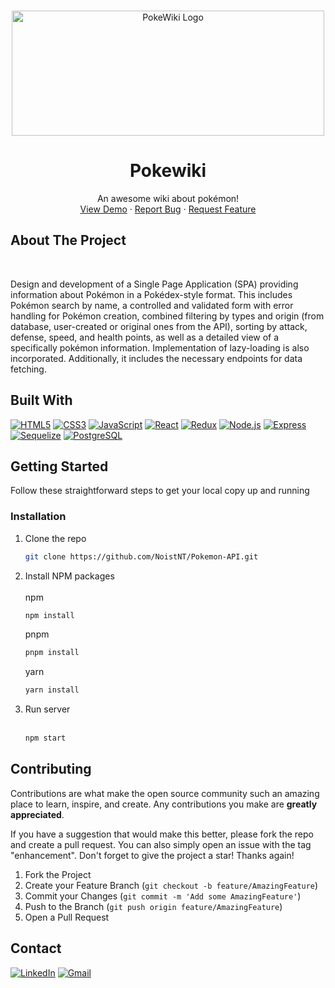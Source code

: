 <a name="readme-top"></a>

<!-- PROJECT LOGO -->
<br />

<div align="center">
  <a href="https://pokewikiclient.vercel.app">
    <img src="https://github.com/NoistNT/Pokemon-API/assets/104594670/433140b8-8bba-4140-981a-dbd77f6d6996" alt="PokeWiki Logo" width="500" height="200">
  </a>


  <h1 align="center">Pokewiki</h1>

  <p align="center">
    An awesome wiki about pokémon!
    <br />
    <a href="https://pokewikiclient.vercel.app">View Demo</a>
    ·
    <a href="https://github.com/NoistNT/Pokemon-API/issues">Report Bug</a>
    ·
    <a href="https://github.com/NoistNT/Pokemon-API/issues">Request Feature</a>
  </p>
</div>



<!-- ABOUT THE PROJECT -->
## About The Project
<br/>

Design and development of a Single Page Application (SPA) providing information about Pokémon in a Pokédex-style format. This includes Pokémon search by name, a controlled and validated form with error handling for Pokémon creation, combined filtering by types and origin (from database, user-created or original ones from the API), sorting by attack, defense, speed, and health points, as well as a detailed view of a specifically pokémon information. Implementation of lazy-loading is also incorporated. Additionally, it includes the necessary endpoints for data fetching.

## Built With

[![HTML5](https://img.shields.io/badge/HTML5-orange.svg?style=for-the-badge&logo=html5&logoColor=white)](https://developer.mozilla.org/en-US/docs/Web/HTML)
[![CSS3](https://img.shields.io/badge/CSS3-blueviolet.svg?style=for-the-badge&logo=css3&logoColor=white)](https://developer.mozilla.org/en-US/docs/Web/CSS)
[![JavaScript](https://img.shields.io/badge/JavaScript-yellow.svg?style=for-the-badge&logo=javascript&logoColor=white)](https://reactjs.org/)
[![React](https://img.shields.io/badge/React-blue.svg?style=for-the-badge&logo=react&logoColor=white)](https://reactjs.org/)
[![Redux](https://img.shields.io/badge/Redux-purple.svg?style=for-the-badge&logo=redux&logoColor=white)](https://redux.js.org/)
[![Node.js](https://img.shields.io/badge/Node.js-green.svg?style=for-the-badge&logo=node.js&logoColor=white)](https://nodejs.org/)
[![Express](https://img.shields.io/badge/Express-gray.svg?style=for-the-badge&logo=express&logoColor=white)](https://expressjs.com/)
[![Sequelize](https://img.shields.io/badge/Sequelize-red.svg?style=for-the-badge&logo=sequelize&logoColor=white)](https://sequelize.org/)
[![PostgreSQL](https://img.shields.io/badge/PostgreSQL-blue.svg?style=for-the-badge&logo=postgresql&logoColor=white)](https://www.postgresql.org/)



<!-- GETTING STARTED -->
## Getting Started

Follow these straightforward steps to get your local copy up and running

### Installation

1. Clone the repo
   ```sh
   git clone https://github.com/NoistNT/Pokemon-API.git
   ```
3. Install NPM packages
   <br/>
   <br/>
   npm
   ```sh
   npm install
   ```
   pnpm
   ```sh
   pnpm install
   ```
   yarn
   ```sh
   yarn install
   ```
4. Run server
   <br/>
   <br/>
   ```sh
   npm start
   ```


<!-- CONTRIBUTING -->
## Contributing

Contributions are what make the open source community such an amazing place to learn, inspire, and create. Any contributions you make are **greatly appreciated**.

If you have a suggestion that would make this better, please fork the repo and create a pull request. You can also simply open an issue with the tag "enhancement".
Don't forget to give the project a star! Thanks again!

1. Fork the Project
2. Create your Feature Branch (`git checkout -b feature/AmazingFeature`)
3. Commit your Changes (`git commit -m 'Add some AmazingFeature'`)
4. Push to the Branch (`git push origin feature/AmazingFeature`)
5. Open a Pull Request



<!-- CONTACT -->
## Contact

[![LinkedIn][linkedin-shield]][linkedin-url] [![Gmail][gmail-shield]][gmail-url]



<!-- MARKDOWN LINKS & IMAGES -->
<!-- https://www.markdownguide.org/basic-syntax/#reference-style-links -->
[linkedin-shield]: https://img.shields.io/badge/-LinkedIn-black.svg?style=for-the-badge&logo=linkedin&colorB=555
[linkedin-url]: https://www.linkedin.com/in/ariel-piazzano
[product-screenshot]: https://github.com/NoistNT/Pokemon-Client/assets/104594670/4f6ffde7-7939-4abe-9690-df6ce88b84e5
[React.js]: https://img.shields.io/badge/React-20232A?style=for-the-badge&logo=react&logoColor=61DAFB
[React-url]: https://reactjs.org/
[gmail-shield]: https://img.shields.io/badge/Gmail-D14836?style=for-the-badge&logo=gmail&logoColor=white
[gmail-url]: mailto:arielgnr23@gmail.com
